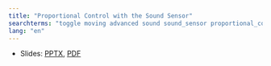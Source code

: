 ```yaml
---
title: "Proportional Control with the Sound Sensor"
searchterms: "toggle moving advanced sound sound_sensor proportional_control proportional proportional_control_with_the_sound_sensor"
lang: "en"
---
```

 <ul>
 <li class="ng-binding">Slides:
 <a href="ProgrammingLessons/advanced/PropSound.pptx">PPTX</a>,
 <a href="ProgrammingLessons/advanced/PropSound.pdf">PDF</a>
 </li>
 </ul>
